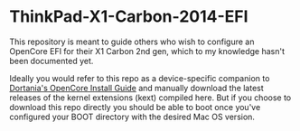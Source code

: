 # ThinkPad-X1-Carbon-2014-EFI

This repository is meant to guide others who wish to configure an OpenCore EFI for their X1 Carbon 2nd gen, which to my knowledge hasn't been documented yet.

Ideally you would refer to this repo as a device-specific companion to [Dortania's OpenCore Install Guide](https://dortania.github.io/OpenCore-Install-Guide/) and manually download the latest releases of the kernel extensions (kext) compiled here. But if you choose to download this repo directly you should be able to boot once you've configured your BOOT directory with the desired Mac OS version.
